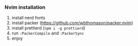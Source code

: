 ### Nvim installation

1. install nerd fonts
2. install packer (https://github.com/wbthomason/packer.nvim)
3. install prettierd (`npm i -g prettierd`)
4. run `:PackerCompile` and `:PackerSync`
5. enjoy



